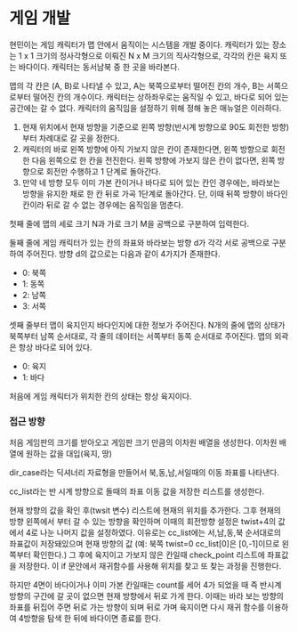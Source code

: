 # 게임 개발

현민이는 게임 캐릭터가 맵 안에서 움직이는 시스템을 개발 중이다. 캐릭터가 있는 장소는 1 x 1 크기의 정사각형으로 이뤄진 N x M 크기의 직사각형으로, 각각의 칸은 육지 또는 바다이다. 캐릭터는 동서남북 중 한 곳을 바라본다.

맵의 각 칸은 (A, B)로 나타낼 수 있고,  A는 북쪽으로부터 떨어진 칸의 개수, B는 서쪽으로부터 떨어진 칸의 개수이다. 캐릭터는 상하좌우로는 움직일 수 있고, 바다로 되어 있는 공간에는 갈 수 없다. 캐릭터의 움직임을 설정하기 위해 정해 놓은 매뉴얼은 이러하다.

1. 현재 위치에서 현재 방향을 기준으로 왼쪽 방향(반시계 방향으로 90도 회전한 방향)부터 차례대로 갈 곳을 정한다.
2. 캐릭터의 바로 왼쪽 방향에 아직 가보지 않은 칸이 존재한다면, 왼쪽 방향으로 회전한 다음 왼쪽으로 한 칸을 전진한다. 왼쪽 방향에 가보지 않은 칸이 없다면, 왼쪽 방향으로 회전만 수행하고 1 단계로 돌아간다.
3. 만약 네 방향 모두 이미 가본 칸이거나 바다로 되어 있는 칸인 경우에는, 바라보는 방향을 유지한 채로 한 칸 뒤로 가곡 1단계로 돌아간다. 단, 이때 뒤쪽 방향이 바다인 칸이라 뒤로 갈 수 없는 경우에는 움직임을 멈춘다.

첫째 줄에 맵의 세로 크기 N과 가로 크기 M을 공백으로 구분하여 입력한다.

둘째 줄에 게임 캐릭터가 있는 칸의 좌표와 바라보는 방향  d가 각각 서로 공백으로 구분하여 주어진다. 방향 d의 값으로는 다음과 같이 4가지가 존재한다.

- 0: 북쪽
- 1: 동쪽
- 2: 남쪽
- 3: 서쪽

셋째 줄부터 맵이 육지인지 바다인지에 대한 정보가 주어진다. N개의 줄에 맵의 상태가 북쪽부터 남쪽 순서대로, 각 줄의 데이터는 서쪽부터 동쪽 순서대로 주어진다. 맵의 외곽은 항상 바다로 되어 있다.

- 0: 육지
- 1: 바다

처음에 게임 캐릭터가 위치한 칸의 상태는 항상 육지이다.



### 접근 방향

처음 게임판의 크기를 받아오고 게임판 크기 만큼의 이차원 배열을 생성한다. 이차원 배열에 원하는 값을 대입(육지, 땅)

dir_case라는 딕셔너리 자료형을 만들어서 북,동,남,서일때의 이동 좌표를 나타낸다.

cc_list라는 반 시계 방향으로 돌때의 좌표 이동 값을 저장한 리스트를 생성한다.

현재 방향의 값을 확인 후(twsit 변수) 리스트에 현재의 위치를 추가한다. 그후 현재의 방향 왼쪽에서 부터 갈 수 있는 방향을 확인하며 이때의 회전방향 설정은 twist+4의 값에서 4로 나눈 나머지 값을 설정하였다. 이유로는  cc_list에는 서,남,동,북 순서대로의 좌표값이 저장돼있으며 현재 방향의 값 (예: 북쪽 twist=0 cc_list[0]은 [0,-1]이므로 왼쪽부터 확인한다.) 그 후에 육지이고 가보지 않은 칸일때 check_point 리스트에 좌표값을 저장한다. 이 if 문안에서 재귀함수를 사용해 위치를 찾고 또 찾는 과정을 진행한다.

하지만 4면이 바다이거나 이미 가본 칸일때는 count를 세어 4가 되었을 때 즉 반시계 방향의 구간에 갈 곳이 없으면 현재 방향에서 뒤로 가게 한다. 이때는 바라 보는 방향의 좌표를 뒤집어 주면 뒤로 가는 방향이 되며 뒤로 가며 육지이면 다시 재귀 함수를 이용하여 4방향을 탐색 한 뒤에 바다이면 종료를 한다.

